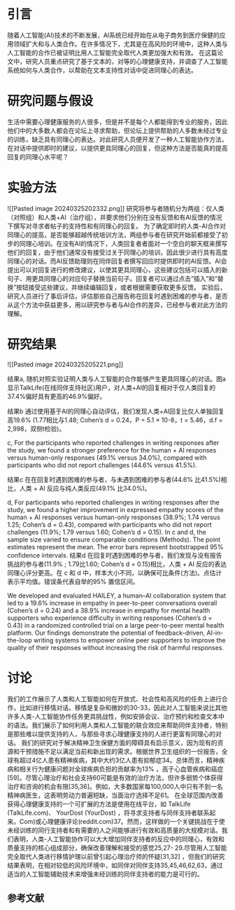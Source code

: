 # 引言
随着人工智能(AI)技术的不断发展，AI系统已经开始在从电子商务到医疗保健的应用领域扩大和与人类合作。在许多情况下，尤其是在高风险的环境中，这种人类与人工智能的合作已被证明比用人工智能完全取代人类更加强大和有效。
在这篇论文中，研究人员重点研究了基于文本的，对等的心理健康支持，并调查了人工智能系统如何与人类合作，以帮助在文本支持性对话中促进同理心的表达。

# 研究问题与假设
生活中需要心理健康服务的人很多，但是并不是每个人都能得到专业的服务，因此他们中的大多数人都会在论坛上寻求帮助，但论坛上提供帮助的人多数未经过专业的训练，缺乏具有同理心的表达。对此研究人员便开发了一种人工智能协作方法，在对话中提供即时的建议，以提供更具同理心的回复，但这种方法是否能真的提高回复的同理心水平呢？
# 实验方法
![[Pasted image 20240325202332.png]]
研究将参与者随机分为两组：仅人类（对照组）和人类+AI（治疗组），并要求他们分别在没有反馈和有AI反馈的情况下撰写对寻求者帖子的支持性和有同理心的回复。
为了确定即时的人类-AI合作对同理心的提高，是否能够超越传统培训方法，两组参与者在研究开始前都接受了初步的同理心培训。在没有AI的情况下，人类回复者者面对一个空白的聊天框来撰写他们的回复，由于他们通常没有接受过关于同理心的培训，因此很少进行具有高度同理心的对话。而AI反馈助理则在同伴回复者撰写回应时提供即时的AI反馈。AI会提出可以对回复进行的修改建议，以使其更具同理心，这些建议包括可以插入的新句子、用更具同理心的对应句子替换当前句子。回复者可以通过点击“插入”和“替换”按钮接受这些建议，并继续编辑回复，或者根据需要获取更多反馈。
实验后，研究人员进行了事后评估，评估那些自己报告称在回复时遇到困难的参与者，是否从这个方法中获益更多，用以研究参与者与AI合作的差异，已经参与者对此方法的理解。
# 研究结果
![[Pasted image 20240325205221.png]]

结果a, 
随机对照实验证明人类与人工智能的合作能够产生更具同理心的对话。图a显示TalkLife(在线同伴支持社区)用户，对人类+AI的回复相对于仅人类回复的37.4%偏好具有更高的46.9%偏好。

结果b
通过使用基于AI的同理心自动评估，我们发现人类+AI回复比仅人单独回复高19.6% (1.77相比与1.48; Cohen’s d = 0.24，P = 5.1 × 10-8，t = 5.46，d.f = 2,998，双侧t检验)。

c, For the participants who reported challenges in writing responses after the study, we found a stronger preference for the human + AI responses versus human-only responses (49.1% versus 34.0%), compared with participants who did not report challenges (44.6% versus 41.5%).

结果c
在在回复时遇到困难的参与者，与未遇到困难的参与者(44.6% 比41.5%)相比，人类 + AI 反应与纯人类反应(49.1% 比34.0%)。

d, For participants who reported challenges in writing responses after the study, we found a higher improvement in expressed empathy scores of the human + AI responses versus human-only responses (38.9%; 1.74 versus 1.25; Cohen’s d = 0.43), compared with participants who did not report challenges (11.9%; 1.79 versus 1.60; Cohen’s d = 0.15). In c and d, the sample size varied to ensure comparable conditions (Methods). The point estimates represent the mean. The error bars represent bootstrapped 95% confidence intervals.
结果d
在回复时遇到困难的参与者，我们发现与没有报告挑战的参与者(11.9% ; 1.79比1.60; Cohen’s d = 0.15)相比，人类 + AI 反应的表达同理心评分更高。在 c 和 d 中，样本大小不同，以确保可比条件(方法)。点估计表示平均值。错误条代表自举的95% 置信区间。


We developed and evaluated HAILEY, a human–AI collaboration system
that led to a 19.6% increase in empathy in peer-to-peer conversations
overall (Cohen’s d = 0.24) and a 38.9% increase in empathy
for mental health supporters who experience difficulty in writing
responses (Cohen’s d = 0.43) in a randomized controlled trial on a
large peer-to-peer mental health platform. Our findings demonstrate
the potential of feedback-driven, AI-in-the-loop writing systems to
empower online peer supporters to improve the quality of their
responses without increasing the risk of harmful responses.
# 讨论

我们的工作展示了人类和人工智能如何在开放式、社会性和高风险的任务上进行合作，比如进行移情对话。移情是复杂和微妙的30-33，因此对人工智能来说比其他许多人类-人工智能协作任务更具挑战性，例如安排会议、治疗预约和检查文本中的语法。我们展示了如何利用人类和人工智能的联合效应来帮助同伴支持者，特别是那些难以提供支持的人，与那些寻求心理健康支持的人进行更富有同理心的对话。
我们的研究对于解决精神卫生保健方面的障碍具有启示意义，因为现有的资源和干预措施不足以满足当前和新出现的需求。根据世界卫生组织的一份报告，全球有超过4亿人患有精神疾病，其中大约3亿人患有抑郁症34。总体而言，精神疾病和相关行为健康问题对全球疾病负担的贡献率为13% ，高于心血管疾病和癌症[59]。尽管心理治疗和社会支持60可能是有效的治疗方法，但许多弱势个体获得治疗和咨询的机会有限[35,36]。例如，大多数国家每100,000人中只有不到一名精神病医生，这表明劳动力普遍短缺，当面治疗选择不足61。
在全球范围内改善获得心理健康支持的一个可扩展的方法是使用在线平台，如 TalkLife (TalkLife.com)、 YourDost (YourDost) ，将寻求支持者与同伴支持者联系起来。Com)或心理健康评论(reddit.com)37。然而，这样做的一个关键挑战在于使未经训练的同行支持者和有需要的人之间能够进行有效和高质量的大规模对话。我们表明，人类-人工智能协作可以大大增加同伴支持者的反应中的同理心，有效和质量支持的核心组成部分，确保改善理解和接受的感觉25,27-
29.尽管用人工智能完全取代人类进行移情护理以前曾引起心理治疗师的怀疑[31,32] ，但我们的研究结果表明，在相对较低的风险环境中，如同伴对同伴支持35,45,46,62,63，通过适当的人工智能辅助技术来增强未经训练的同伴支持者的能力是可行的。


## 参考文献
